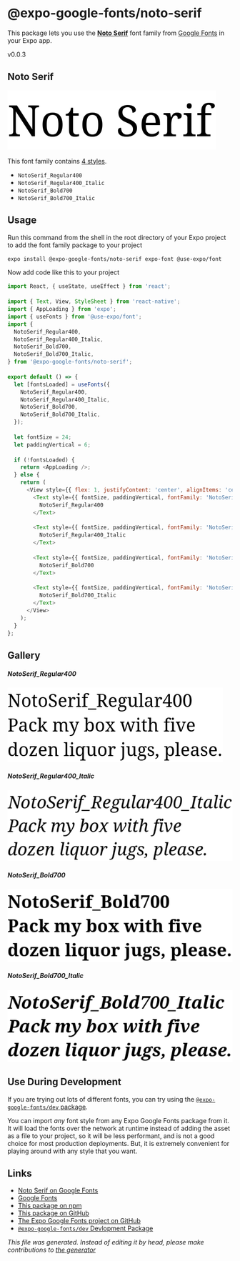 # @expo-google-fonts/noto-serif

This package lets you use the [**Noto Serif**](https://fonts.google.com/specimen/Noto+Serif) font family from [Google Fonts](https://fonts.google.com/) in your Expo app.

v0.0.3

## Noto Serif

![Noto Serif](./font-family.png)

This font family contains [4 styles](#gallery).

- `NotoSerif_Regular400`
- `NotoSerif_Regular400_Italic`
- `NotoSerif_Bold700`
- `NotoSerif_Bold700_Italic`

## Usage

Run this command from the shell in the root directory of your Expo project to add the font family package to your project
```sh
expo install @expo-google-fonts/noto-serif expo-font @use-expo/font
```

Now add code like this to your project
```js
import React, { useState, useEffect } from 'react';

import { Text, View, StyleSheet } from 'react-native';
import { AppLoading } from 'expo';
import { useFonts } from '@use-expo/font';
import {
  NotoSerif_Regular400,
  NotoSerif_Regular400_Italic,
  NotoSerif_Bold700,
  NotoSerif_Bold700_Italic,
} from '@expo-google-fonts/noto-serif';

export default () => {
  let [fontsLoaded] = useFonts({
    NotoSerif_Regular400,
    NotoSerif_Regular400_Italic,
    NotoSerif_Bold700,
    NotoSerif_Bold700_Italic,
  });

  let fontSize = 24;
  let paddingVertical = 6;

  if (!fontsLoaded) {
    return <AppLoading />;
  } else {
    return (
      <View style={{ flex: 1, justifyContent: 'center', alignItems: 'center' }}>
        <Text style={{ fontSize, paddingVertical, fontFamily: 'NotoSerif_Regular400' }}>
          NotoSerif_Regular400
        </Text>

        <Text style={{ fontSize, paddingVertical, fontFamily: 'NotoSerif_Regular400_Italic' }}>
          NotoSerif_Regular400_Italic
        </Text>

        <Text style={{ fontSize, paddingVertical, fontFamily: 'NotoSerif_Bold700' }}>
          NotoSerif_Bold700
        </Text>

        <Text style={{ fontSize, paddingVertical, fontFamily: 'NotoSerif_Bold700_Italic' }}>
          NotoSerif_Bold700_Italic
        </Text>
      </View>
    );
  }
};

```

## Gallery

##### NotoSerif_Regular400
![NotoSerif_Regular400](./756d85930a29b444fc130d6ab854e9f796a951dff740c2bedb926522aa2db185.ttf.png)

##### NotoSerif_Regular400_Italic
![NotoSerif_Regular400_Italic](./3a8f4b27348c68ceb866bc4d52c0eae507c8cf764c1ab8d398805aeb89e40eb6.ttf.png)

##### NotoSerif_Bold700
![NotoSerif_Bold700](./b8ab5cf0042204e461a5d83a980849507daa6ef58dda05725bcfa7403675eb0d.ttf.png)

##### NotoSerif_Bold700_Italic
![NotoSerif_Bold700_Italic](./fff456cbd82e58d6ca98db85fc03a22b982377a0f7e36525541d06b1eaaa1db0.ttf.png)


## Use During Development

If you are trying out lots of different fonts, you can try using the [`@expo-google-fonts/dev` package](https://www.npmjs.com/package/@expo-google-fonts/dev).

You can import *any* font style from any Expo Google Fonts package from it. It will load the fonts
over the network at runtime instead of adding the asset as a file to your project, so it will be 
less performant, and is not a good choice for most production deployments. But, it is extremely convenient
for playing around with any style that you want.

## Links

- [Noto Serif on Google Fonts](https://fonts.google.com/specimen/Noto+Serif)
- [Google Fonts](https://fonts.google.com/)
- [This package on npm](https://www.npmjs.com/package/@expo-google-fonts/noto-serif)
- [This package on GitHub](https://github.com/expo/google-fonts/tree/master/font-packages/noto-serif)
- [The Expo Google Fonts project on GitHub](https://github.com/expo/google-fonts)
- [`@expo-google-fonts/dev` Devlopment Package](https://github.com/expo/google-fonts/tree/master/font-packages/dev)


*This file was generated. Instead of editing it by head, please make contributions to [the generator](https://github.com/expo/google-fonts/tree/master/packages/generator)*
